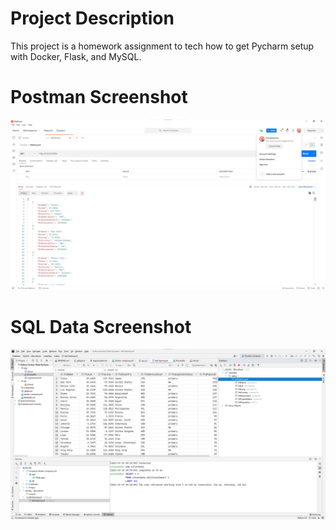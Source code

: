# Project Description 
This project is a homework assignment to tech how to get Pycharm setup with Docker, Flask, and MySQL. 
# Postman Screenshot 
![postman request outpost](screenshots/Postman.png)
# SQL Data Screenshot 
![pycharm data query](screenshots/tbleCitiesImport_PycharmDatabase.png)